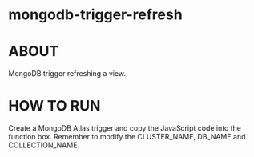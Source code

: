 # mongodb-trigger-refresh

# ABOUT
 
MongoDB trigger refreshing a view.

# HOW TO RUN

Create a MongoDB Atlas trigger and copy the JavaScript code into the function box. Remember to modify the CLUSTER_NAME, DB_NAME and COLLECTION_NAME.

